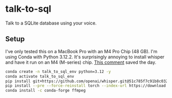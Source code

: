 # talk-to-sql
Talk to a SQLite database using your voice.

## Setup
I've only tested this on a MacBook Pro with an M4 Pro Chip (48 GB). I'm using Conda with Python 3.12.2.
It's surprisingly annoying to install whisper and have it run on an M4 (M-series) chip. [This comment](https://github.com/openai/whisper/pull/382#issuecomment-1501027398) saved the day.

```bash
conda create -n talk_to_sql_env python=3.12 -y
conda activate talk_to_sql_env 
pip install git+https://github.com/openai/whisper.git@51c785f7c91b8c032a1fa79c0e8f862dea81b860
pip install --pre --force-reinstall torch --index-url https://download.pytorch.org/whl/nightly/cpu
conda install -c conda-forge ffmpeg
```
